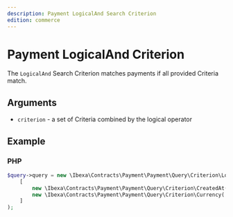 ```yaml
---
description: Payment LogicalAnd Search Criterion
edition: commerce
---
```


# Payment LogicalAnd Criterion

The `LogicalAnd` Search Criterion matches payments if all provided Criteria match.

## Arguments

- `criterion` - a set of Criteria combined by the logical operator

## Example

### PHP

``` php
$query->query = new \Ibexa\Contracts\Payment\Payment\Query\Criterion\LogicalAnd(
    [
        new \Ibexa\Contracts\Payment\Payment\Query\Criterion\CreatedAt(new DateTime('2023-03-01'));
        new \Ibexa\Contracts\Payment\Payment\Query\Criterion\Currency('USD');
    ]
);
```

